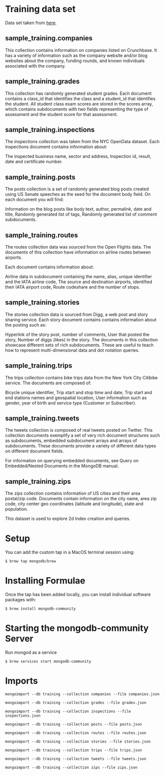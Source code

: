 # Training data set

Data set taken from [here](https://docs.atlas.mongodb.com/sample-data/sample-training/`).

## sample_training.companies
This collection contains information on companies listed on Crunchbase. It has a variety of information such as the company website and/or blog websites about the company, funding rounds, and known individuals associated with the company.


## sample_training.grades
This collection has randomly generated student grades. Each document contains a class_id that identifies the class and a student_id that identifies the student. All student class exam scores are stored in the scores array, which contains subdocuments with two fields representing the type of assessment and the student score for that assessment.

## sample_training.inspections
The inspections collection was taken from the NYC OpenData dataset. Each inspections document contains information about:

The inspected business name, sector and address,
Inspection id, result, date and certificate number.

## sample_training.posts
The posts collection is a set of randomly generated blog posts created using US Senate speeches as the seed for the document body field. On each document you will find:

Information on the blog posts like body text, author, permalink, date and title,
Randomly generated list of tags,
Randomly generated list of comment subdocuments.

## sample_training.routes
The routes collection data was sourced from the Open Flights data. The documents of this collection have information on airline routes between airports.

Each document contains information about:

Airline data in subdocument containing the name, alias, unique identifier and the IATA airline code,
The source and destination airports, identified their IATA airport code,
Route codeshare and the number of stops.

## sample_training.stories
The stories collection data is sourced from Digg, a web post and story sharing service. Each story document contains contains information about the posting such as:

Hyperlink of the story post, number of comments,
User that posted the story,
Number of diggs (likes) in the story.
The documents in this collection showcase different sets of rich subdocuments. These are useful to teach how to represent multi-dimensional data and dot notation queries.

## sample_training.trips
The trips collection contains bike trips data from the New York City Citibike service. The documents are composed of:

Bicycle unique identifier,
Trip start and stop time and date,
Trip start and end stations names and geospatial location,
User information such as gender, year of birth and service type (Customer or Subscriber).

## sample_training.tweets
The tweets collection is composed of real tweets posted on Twitter. This collection documents exemplify a set of very rich document structures such as subdocuments, embedded subdocument arrays and arrays of subdocuments. These documents provide a variety of different data types on different document fields.

For information on querying embedded documents, see Query on Embedded/Nested Documents in the MongoDB manual.

## sample_training.zips
The zips collection contains information of US cities and their area postal/zip code. Documents contain information on the city name, area zip code, city center geo coordinates (latitude and longitude), state and population.

This dataset is used to explore 2d Index creation and queries.

# Setup
You can add the custom tap in a MacOS terminal session using:

```
$ brew tap mongodb/brew
```
# Installing Formulae
Once the tap has been added locally, you can install individual software packages with:
```
$ brew install mongodb-community
```
# Starting the mongodb-community Server
Run mongod as a service
```
$ brew services start mongodb-community
```

# Imports

```
mongoimport --db training --collection companies --file companies.json
```

```
mongoimport --db training --collection grades --file grades.json
```

```
mongoimport --db training --collection inspections --file inspections.json
```

```
mongoimport --db training --collection posts --file posts.json
```

```
mongoimport --db training --collection routes --file routes.json
```

```
mongoimport --db training --collection stories --file stories.json
```

```
mongoimport --db training --collection trips --file trips.json
```

```
mongoimport --db training --collection tweets --file tweets.json
```

```
mongoimport --db training --collection zips --file zips.json
```